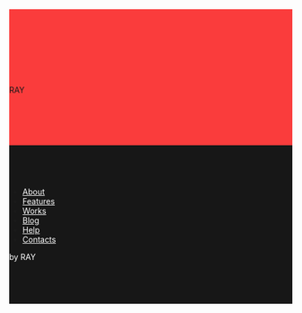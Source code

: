 <!DOCTYPE html><html> <head><meta charset="utf-8" /><meta http-equiv="Content-Type" content="text/html; charset=utf-8" /><meta name="viewport" content="width=device-width, initial-scale=1.0" /> <!--metatextblock--><title>Blank page</title><meta property="og:url" content="http://project1571843.tilda.ws" /><meta property="og:title" content="Blank page" /><meta property="og:description" content="" /><meta property="og:type" content="website" /><meta property="og:image" content="https://static.tildacdn.com/tild6231-3135-4961-b039-643962346536/-/resize/504x/wixKI-XQHqo.jpg" /> <link rel="canonical" href="http://project1571843.tilda.ws/"><!--/metatextblock--><meta property="fb:app_id" content="257953674358265" /><meta name="format-detection" content="telephone=no" /><meta http-equiv="x-dns-prefetch-control" content="on"><link rel="dns-prefetch" href="https://tilda.ws"><link rel="dns-prefetch" href="https://static.tildacdn.com"><meta name="robots" content="nofollow" /><link rel="shortcut icon" href="https://static.tildacdn.com/tild6231-3135-4961-b039-643962346536/wixKI-XQHqo.jpg" type="image/x-icon" /><!-- Assets --><link rel="stylesheet" href="https://static.tildacdn.com/css/tilda-grid-3.0.min.css" type="text/css" media="all" /><link rel="stylesheet" href="https://tilda.ws/project1571843/tilda-blocks-2.12.css?t=1566282013" type="text/css" media="all" /><link rel="stylesheet" href="https://static.tildacdn.com/css/tilda-animation-1.0.min.css" type="text/css" media="all" /><script src="https://static.tildacdn.com/js/jquery-1.10.2.min.js"></script><script src="https://static.tildacdn.com/js/tilda-scripts-2.8.min.js"></script><script src="https://tilda.ws/project1571843/tilda-blocks-2.7.js?t=1566282013"></script><script src="https://static.tildacdn.com/js/lazyload-1.3.min.js" charset="utf-8"></script><script src="https://static.tildacdn.com/js/tilda-animation-1.0.min.js" charset="utf-8"></script><script type="text/javascript">window.dataLayer = window.dataLayer || [];</script><script type="text/javascript">if((/bot|google|yandex|baidu|bing|msn|duckduckbot|teoma|slurp|crawler|spider|robot|crawling|facebook/i.test(navigator.userAgent))===false && typeof(sessionStorage)!='undefined' && sessionStorage.getItem('visited')!=='y'){	var style=document.createElement('style');	style.type='text/css';	style.innerHTML='@media screen and (min-width: 980px) {.t-records {opacity: 0;}.t-records_animated {-webkit-transition: opacity ease-in-out .2s;-moz-transition: opacity ease-in-out .2s;-o-transition: opacity ease-in-out .2s;transition: opacity ease-in-out .2s;}.t-records.t-records_visible {opacity: 1;}}';	document.getElementsByTagName('head')[0].appendChild(style);	$(document).ready(function() { $('.t-records').addClass('t-records_animated'); setTimeout(function(){ $('.t-records').addClass('t-records_visible'); sessionStorage.setItem('visited','y'); },400);	});
}</script></head><body class="t-body" style="margin:0;"><!--allrecords--><div id="allrecords" class="t-records" data-hook="blocks-collection-content-node" data-tilda-project-id="1571843" data-tilda-page-id="6991298" data-tilda-formskey="85fd85cbb40a190efc43a39d06fc6fc5" ><div id="rec122968883" class="r t-rec t-rec_pt_135 t-rec_pb_90" style="padding-top:135px;padding-bottom:90px;background-color:#fa3c3c; " data-record-type="795" data-bg-color="#fa3c3c"><!-- T795 --><div class="t795"> <div class="t-container t-align_center"> <div class="t-col t-col_10 t-prefix_1"> <div class="t795__title t-title t-title_xs t-margin_auto" field="title" style="">RAY</div> </div> </div></div></div><div id="rec122969251" class="r t-rec t-rec_pt_60 t-rec_pb_75" style="padding-top:60px;padding-bottom:75px;background-color:#171717; " data-animationappear="off" data-record-type="457" data-bg-color="#171717"><!-- T457 --><div class="t457"><div class="t-container"> <div class="t-col t-col_12"> <ul class="t457__ul"> <li class="t457__li"> <a href="" style="color:#ffffff;" data-menu-item-number="1">About</a> </li> <li class="t457__li"> <a href="" style="color:#ffffff;" data-menu-item-number="2">Features</a> </li> <li class="t457__li"> <a href="" style="color:#ffffff;" data-menu-item-number="3">Works</a> </li> <li class="t457__li"> <a href="" style="color:#ffffff;" data-menu-item-number="4">Blog</a> </li> <li class="t457__li"> <a href="" style="color:#ffffff;" data-menu-item-number="5">Help</a> </li> <li class="t457__li"> <a href="" style="color:#ffffff;" data-menu-item-number="6">Contacts</a> </li> </ul></div> <div class="t-col t-col_12"><img src="https://static.tildacdn.com/tild6231-3135-4961-b039-643962346536/wixKI-XQHqo.jpg" class="t457__logo t457__img" imgfield="img" alt=""> </div> <div class="t-col t-col_12"> <div class="t457__copyright" field="text" style="color: #ffffff;">by RAY</div></div> </div></div></div></div><!--/allrecords--><!-- Tilda copyright. Don't remove this line --><div class="t-tildalabel t-tildalabel-free" id="tildacopy" data-tilda-sign="1571843#6991298"><div class="t-tildalabel-free__main"><a href="https://tilda.cc/?upm=1571843" target="_blank" style="padding-bottom:12px; display: block;"><div class="t-tildalabel-free__links-wr"><!-- Stat --><script type="text/javascript">if (! window.mainTracker) { window.mainTracker = 'tilda'; }	(function (d, w, k, o, g) { var n=d.getElementsByTagName(o)[0],s=d.createElement(o),f=function(){n.parentNode.insertBefore(s,n);}; s.type = "text/javascript"; s.async = true; s.key = k; s.id = "tildastatscript"; s.src=g; if (w.opera=="[object Opera]") {d.addEventListener("DOMContentLoaded", f, false);} else { f(); } })(document, window, '3b4ad98daca5bb439458dc8aef002057','script','https://stat.tildacdn.com/js/tildasimplestat-0.1.min.js');</script></body></html>
